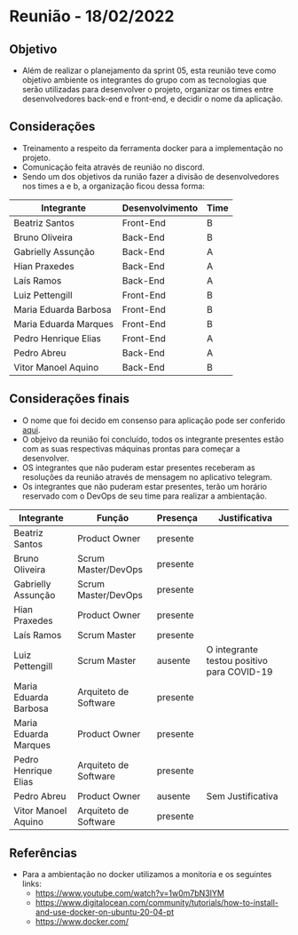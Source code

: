 # Reunião - 18/02/2022

## Objetivo
- Além de realizar o planejamento da sprint 05, esta reunião teve como objetivo ambiente os integrantes do grupo com as tecnologias que serão utilizadas para desenvolver o projeto, organizar os times entre desenvolvedores back-end e front-end, e decidir o nome da aplicação.

## Considerações 

- Treinamento a respeito da ferramenta docker para a implementação no projeto.
- Comunicação feita através de reunião no discord.
- Sendo um dos objetivos da runião fazer a divisão de desenvolvedores nos times a e b, a organização ficou dessa forma:

| Integrante|Desenvolvimento|Time| 
|--------------|-------------|-----------------------------|
| Beatriz Santos | Front-End |B | 
| Bruno Oliveira | Back-End |B |   
| Gabrielly Assunção |Back-End |A |   
| Hian Praxedes |Back-End |A | 
| Laís Ramos |Back-End | A|  
| Luiz Pettengill |Front-End|B |  
| Maria Eduarda Barbosa |Front-End |B | 
| Maria Eduarda Marques |Front-End |B| 
| Pedro Henrique Elias |Front-End |A |  
| Pedro Abreu |Back-End |A |  
| Vitor Manoel Aquino|Back-End|B| 

## Considerações finais

- O nome que foi decido em consenso para aplicação pode ser conferido [aqui](https://github.com/fga-eps-mds/Tema-02/issues/77).
- O objeivo da reunião foi concluído, todos os integrante presentes estão com as suas respectivas máquinas prontas para começar a desenvolver.
- OS integrantes que não puderam estar presentes receberam as resoluções da reunião através de mensagem no aplicativo telegram.
- Os integrantes que não puderam estar presentes, terão um horário reservado com o DevOps de seu time para realizar a ambientação.



| Integrante|Função|Presença|Justificativa|
|--------------|-------------|-------|----------------------|
| Beatriz Santos | Product Owner |presente | 
| Bruno Oliveira | Scrum Master/DevOps |presente | |  
| Gabrielly Assunção |Scrum Master/DevOps |presente | |  
| Hian Praxedes |Product Owner |presente | |  
| Laís Ramos |Scrum Master | presente| |  
| Luiz Pettengill |Scrum Master |ausente |O integrante testou positivo para COVID-19 |  
| Maria Eduarda Barbosa |Arquiteto de Software |presente | |  
| Maria Eduarda Marques |Product Owner |presente | 
| Pedro Henrique Elias |Arquiteto de Software |presente | |  
| Pedro Abreu |Product Owner |ausente |Sem Justificativa |  
| Vitor Manoel Aquino|Arquiteto de Software |presente | 

## Referências

- Para a ambientação no docker utilizamos a monitoria e os seguintes links:
    - https://www.youtube.com/watch?v=1w0m7bN3IYM
    - https://www.digitalocean.com/community/tutorials/how-to-install-and-use-docker-on-ubuntu-20-04-pt
    - https://www.docker.com/